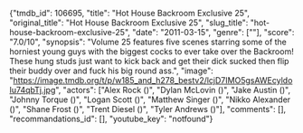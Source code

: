 {"tmdb_id": 106695, "title": "Hot House Backroom Exclusive 25", "original_title": "Hot House Backroom Exclusive 25", "slug_title": "hot-house-backroom-exclusive-25", "date": "2011-03-15", "genre": [""], "score": "7.0/10", "synopsis": "Volume 25 features five scenes starring some of the horniest young guys with the biggest cocks to ever take over the Backroom! These hung studs just want to kick back and get their dick sucked then flip their buddy over and fuck his big round ass.", "image": "https://image.tmdb.org/t/p/w185_and_h278_bestv2/lcjD7IMO5gsAWEcyldoIu74qbTj.jpg", "actors": ["Alex Rock ()", "Dylan McLovin ()", "Jake Austin ()", "Johnny Torque ()", "Logan Scott ()", "Matthew Singer ()", "Nikko Alexander ()", "Shane Frost ()", "Trent Diesel ()", "Tyler Andrews ()"], "comments": [], "recommandations_id": [], "youtube_key": "notfound"}